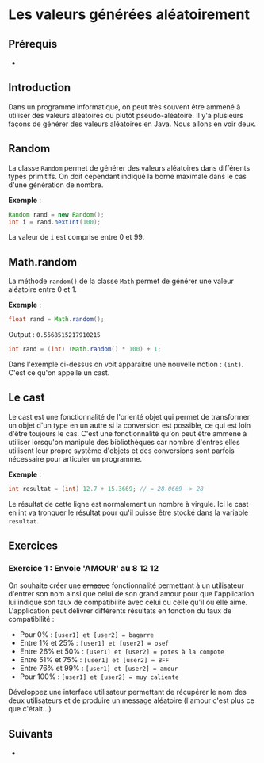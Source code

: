 # Les valeurs générées aléatoirement

## Prérequis

+ []()

## Introduction

Dans un programme informatique, on peut très souvent être ammené à utiliser des valeurs aléatoires ou plutôt pseudo-aléatoire. Il y'a plusieurs façons de générer des valeurs aléatoires en Java. Nous allons en voir deux.

## Random

La classe `Random` permet de générer des valeurs aléatoires dans différents types primitifs. On doit cependant indiqué la borne maximale dans le cas d'une génération de nombre.

**Exemple** :

```java
Random rand = new Random();
int i = rand.nextInt(100);
```

La valeur de `i` est comprise entre 0 et 99.

## Math.random

La méthode `random()` de la classe `Math` permet de générer une valeur aléatoire entre 0 et 1.

**Exemple** :

```java
float rand = Math.random();
```

Output : `0.5568515217910215`

```java
int rand = (int) (Math.random() * 100) + 1;
```

Dans l'exemple ci-dessus on voit apparaître une nouvelle notion : `(int)`. C'est ce qu'on appelle un cast.

## Le cast

Le cast est une fonctionnalité de l'orienté objet qui permet de transformer un objet d'un type en un autre si la conversion est possible, ce qui est loin d'être toujours le cas.
C'est une fonctionnalité qu'on peut être ammené à utiliser lorsqu'on manipule des bibliothèques car nombre d'entres elles utilisent leur propre système d'objets et des conversions sont parfois nécessaire pour articuler un programme.

**Exemple** :

```java
int resultat = (int) 12.7 + 15.3669; // = 28.0669 -> 28
```

Le résultat de cette ligne est normalement un nombre à virgule. Ici le cast en int va tronquer le résultat pour qu'il puisse être stocké dans la variable `resultat`.

## Exercices

### Exercice 1 : Envoie 'AMOUR' au 8 12 12

On souhaite créer une ~~arnaque~~ fonctionnalité permettant à un utilisateur d'entrer son nom ainsi que celui de son grand amour pour que l'application lui indique son taux de compatibilité avec celui ou celle qu'il ou elle aime. L'application peut délivrer différents résultats en fonction du taux de compatibilité :

+ Pour 0% : `[user1] et [user2] = bagarre`
+ Entre 1% et 25% : `[user1] et [user2] = osef`
+ Entre 26% et 50% : `[user1] et [user2] = potes à la compote`
+ Entre 51% et 75% : `[user1] et [user2] = BFF`
+ Entre 76% et 99% : `[user1] et [user2] = amour`
+ Pour 100% : `[user1] et [user2] = muy caliente`

Développez une interface utilisateur permettant de récupérer le nom des deux utilisateurs et de produire un message aléatoire (l'amour c'est plus ce que c'était...)

## Suivants

+ []()
